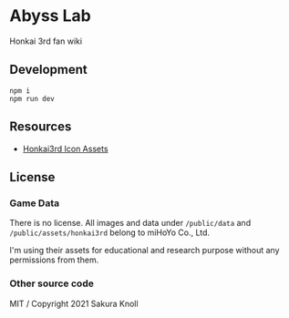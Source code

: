 # Abyss Lab

Honkai 3rd fan wiki

## Development

```
npm i
npm run dev
```

## Resources

- [Honkai3rd Icon Assets](https://www.figma.com/file/U6OLV1Mlhc3DAXBzBXToO4/AbyssLab-Honkai-icons?node-id=0%3A1)

## License

### Game Data

There is no license. All images and data under `/public/data` and `/public/assets/honkai3rd` belong to miHoYo Co., Ltd.

I'm using their assets for educational and research purpose without any permissions from them.

### Other source code

MIT / Copyright 2021 Sakura Knoll
